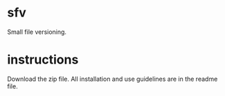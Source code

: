 # sfv
Small file versioning.

# instructions
Download the zip file. All installation and use guidelines are in the readme file.

